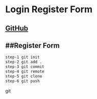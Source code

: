 # Login Register Form
[GitHub]()
---
##Register Form
---
```sh
step-1 git init
step-2 git add .
step-3 git commit 
step-4 git remote
step-5 git clone
step-6 git push

```
git